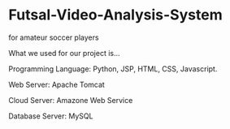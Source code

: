 # Futsal-Video-Analysis-System
for amateur soccer players

What we used for our project is...

Programming Language: Python, JSP, HTML, CSS, Javascript. 

Web Server: Apache Tomcat

Cloud Server: Amazone Web Service 

Database Server: MySQL 


